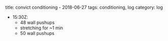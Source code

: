 title: convict conditioning - 2018-06-27
tags: conditioning, log
category: log

- 15:30Z:
    - 48 wall pushups
    - stretching for ~1 min
    - 50 wall pushups
